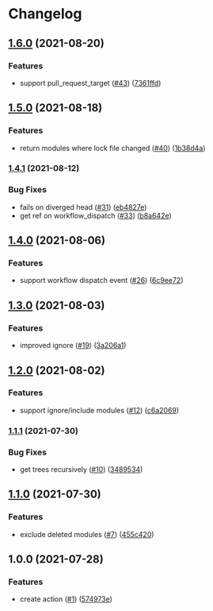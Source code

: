 # Changelog

## [1.6.0](https://www.github.com/theappnest/terraform-monorepo-action/compare/v1.5.0...v1.6.0) (2021-08-20)


### Features

* support pull_request_target ([#43](https://www.github.com/theappnest/terraform-monorepo-action/issues/43)) ([7361ffd](https://www.github.com/theappnest/terraform-monorepo-action/commit/7361ffdd1447c54b0f2229c7bb13cfea773fa3cc))

## [1.5.0](https://www.github.com/theappnest/terraform-monorepo-action/compare/v1.4.1...v1.5.0) (2021-08-18)


### Features

* return modules where lock file changed ([#40](https://www.github.com/theappnest/terraform-monorepo-action/issues/40)) ([1b38d4a](https://www.github.com/theappnest/terraform-monorepo-action/commit/1b38d4a388349919c6054662f118f41cf1f5e8b1))

### [1.4.1](https://www.github.com/theappnest/terraform-monorepo-action/compare/v1.4.0...v1.4.1) (2021-08-12)


### Bug Fixes

* fails on diverged head ([#31](https://www.github.com/theappnest/terraform-monorepo-action/issues/31)) ([eb4827e](https://www.github.com/theappnest/terraform-monorepo-action/commit/eb4827ea51420615a63ac042282400013b3d09b1))
* get ref on workflow_dispatch ([#33](https://www.github.com/theappnest/terraform-monorepo-action/issues/33)) ([b8a642e](https://www.github.com/theappnest/terraform-monorepo-action/commit/b8a642e612eb015d8c5cefcedf664cf1f75bf1ed))

## [1.4.0](https://www.github.com/theappnest/terraform-monorepo-action/compare/v1.3.0...v1.4.0) (2021-08-06)


### Features

* support workflow dispatch event ([#26](https://www.github.com/theappnest/terraform-monorepo-action/issues/26)) ([6c9ee72](https://www.github.com/theappnest/terraform-monorepo-action/commit/6c9ee7211dc8909af881f9224166124bd6a072af))

## [1.3.0](https://www.github.com/theappnest/terraform-monorepo-action/compare/v1.2.0...v1.3.0) (2021-08-03)


### Features

* improved ignore ([#19](https://www.github.com/theappnest/terraform-monorepo-action/issues/19)) ([3a206a1](https://www.github.com/theappnest/terraform-monorepo-action/commit/3a206a127a673d027e7e694eab0220e2ba3ce226))

## [1.2.0](https://www.github.com/theappnest/terraform-monorepo-action/compare/v1.1.1...v1.2.0) (2021-08-02)


### Features

* support ignore/include modules ([#12](https://www.github.com/theappnest/terraform-monorepo-action/issues/12)) ([c6a2069](https://www.github.com/theappnest/terraform-monorepo-action/commit/c6a2069b772bd9b2461e5bfa0d553665591cb7f1))

### [1.1.1](https://www.github.com/theappnest/terraform-monorepo-action/compare/v1.1.0...v1.1.1) (2021-07-30)


### Bug Fixes

* get trees recursively ([#10](https://www.github.com/theappnest/terraform-monorepo-action/issues/10)) ([3489534](https://www.github.com/theappnest/terraform-monorepo-action/commit/348953440f7d08fc82e227febb9890cee8e7ab0c))

## [1.1.0](https://www.github.com/theappnest/terraform-monorepo-action/compare/v1.0.0...v1.1.0) (2021-07-30)


### Features

* exclude deleted modules ([#7](https://www.github.com/theappnest/terraform-monorepo-action/issues/7)) ([455c420](https://www.github.com/theappnest/terraform-monorepo-action/commit/455c4209d4b2b064bc824f5776a1cd800f8c9e7a))

## 1.0.0 (2021-07-28)


### Features

* create action ([#1](https://www.github.com/theappnest/terraform-monorepo-action/issues/1)) ([574973e](https://www.github.com/theappnest/terraform-monorepo-action/commit/574973edb1adb16e0a1c61af32cc686ce0b9c590))
